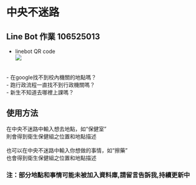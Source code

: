 # 中央不迷路
## Line Bot 作業 106525013
 - linebot QR code<br>
![](https://lh4.googleusercontent.com/OhPoSHmS99vPZPlvxGmBwgKgoTutF5vHVhoKg_TfDKXtE098Q_Hth2wvh-9rGJf_qsyvlaBx2VIWoA=w2878-h1724)

<br>
 - 在google找不到校內機關的地點嗎？<br> 
 - 跑行政流程一直找不到行政機關嗎？<br>
 - 新生不知道去哪裡上課嗎？<br>
 
 
 ## 使用方法
 
在中央不迷路中輸入想去地點，如“保健室” <br>
則會得到衛生保健組之位置和地點描述 <br>
<br>
也可以在中央不迷路中輸入你想做的事情，如“擦藥”<br> 
也會得到衛生保健組之位置和地點描述 <br>

 ### 注：部分地點和事情可能未被加入資料庫,請留言告訴我,持續更新中